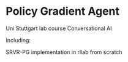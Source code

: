 # Policy Gradient Agent
 Uni Stuttgart lab course Conversational AI

Including:

SRVR-PG implementation in rllab from scratch

